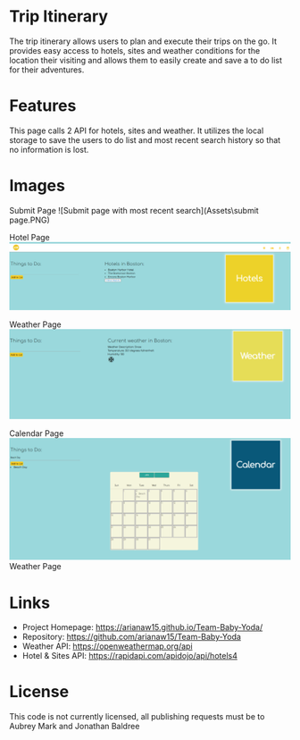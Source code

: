 # Trip Itinerary

The trip itinerary allows users to plan and execute their trips on the go. It provides easy access to hotels, sites and weather conditions for the location their visiting and allows them to easily create and save a to do list for their adventures.

# Features

This page calls 2 API for hotels, sites and weather. It utilizes the local storage to save the users to do list and most recent search history so that no information is lost. 

# Images

Submit Page
![Submit page with most recent search](Assets\submit page.PNG)

Hotel Page
![Hotel page with most recent search](Assets\Hotels.PNG)

Weather Page
![Weather page with current conditions](Assets\weather.PNG)

Calendar Page
![Calendar page after drag and drop is successful](Assets\Calendar.PNG)
Weather Page

# Links

- Project Homepage: https://arianaw15.github.io/Team-Baby-Yoda/
- Repository: https://github.com/arianaw15/Team-Baby-Yoda
- Weather API: https://openweathermap.org/api
- Hotel & Sites API: https://rapidapi.com/apidojo/api/hotels4

# License

This code is not currently licensed, all publishing requests must be to Aubrey Mark and Jonathan Baldree